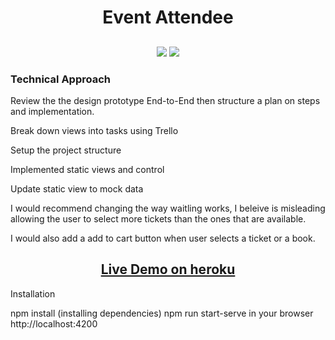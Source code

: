 <h1 align="center">Event Attendee</h1>

<h2 align="center">

</h2>

<p align="center">
  
<img src="https://img.shields.io/badge/made%20by-aneudya4-blue.svg" >

<img src="https://img.shields.io/badge/Angular-red.svg">


### Technical Approach
Review the the design prototype End-to-End then structure a plan on steps and implementation.
<p>Break down views into tasks using Trello</p>
<p>Setup the project structure</p>
<p>Implemented static views and control</p>
<p>Update static view to mock data </p>

<p>
I would recommend changing  the way waitling works, I beleive is misleading allowing the user to select more tickets than the ones that are available.</p>


<p>
I would also add a add to cart button  when user selects a ticket or a book.</p>


<h2 align="center"><a  href="https://aneudy-binge.netlify.app/">Live Demo on heroku</a></h2>

Installation

npm install (installing dependencies)
npm run start-serve
in your browser http://localhost:4200



